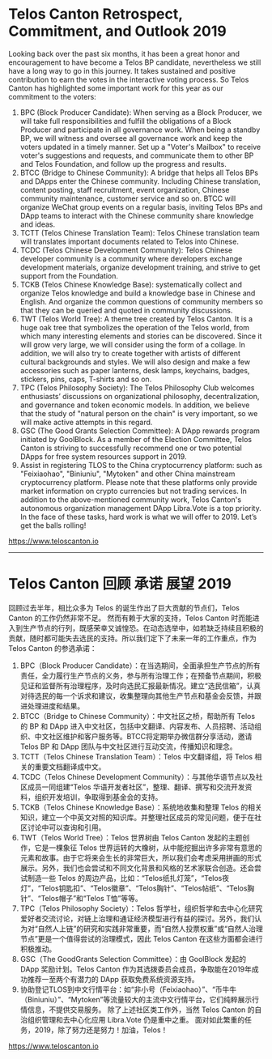 # Telos Canton Retrospect, Commitment, and Outlook 2019

Looking back over the past six months, it has been a great honor and encouragement to have become a Telos BP candidate, nevertheless we still have a long way to go in this journey. It takes sustained and positive contribution to earn the votes in the interactive voting process. So Telos Canton has highlighted some important work for this year as our commitment to the voters: 

1. BPC (Block Producer Candidate): When serving as a Block Producer, we will take full responsibilities and fulfill the obligations of a Block Producer and participate in all governance work. When being a standby BP, we will witness and oversee all governance work and keep the voters updated in a timely manner. Set up a "Voter's Mailbox" to receive voter's suggestions and requests, and communicate them to other BP and Telos Foundation, and follow up the progress and results.
2. BTCC (Bridge to Chinese Community): A bridge that helps all Telos BPs and DApps enter the Chinese community. Including Chinese translation, content posting, staff recruitment, event organization, Chinese community maintenance, customer service and so on. BTCC will organize WeChat group events on a regular basis, inviting Telos BPs and DApp teams to interact with the Chinese community share knowledge and ideas.
3. TCTT (Telos Chinese Translation Team): Telos Chinese translation team will translates important documents related to Telos into Chinese.
4. TCDC (Telos Chinese Development Community): Telos Chinese developer community is a community where developers exchange development materials, organize development training, and strive to get support from the Foundation.
5. TCKB (Telos Chinese Knowledge Base): systematically collect and organize Telos knowledge and build a knowledge base in Chinese and English. And organize the common questions of community members so that they can be queried and quoted in community discussions.
6. TWT (Telos World Tree): A theme tree created by Telos Canton. It is a huge oak tree that symbolizes the operation of the Telos world, from which many interesting elements and stories can be discovered. Since it will grow very large, we will consider using the form of a collage. In addition, we will also try to create together with artists of different cultural backgrounds and styles. We will also design and make a few accessories such as paper lanterns, desk lamps, keychains, badges, stickers, pins, caps, T-shirts and so on.
7. TPC (Telos Philosophy Society): The Telos Philosophy Club welcomes enthusiasts’ discussions on organizational philosophy, decentralization, and governance and token economic models. In addition, we believe that the study of "natural person on the chain" is very important, so we will make active attempts in this regard.
8. GSC (The Good Grants Selection Committee): A DApp rewards program initiated by GoolBlock. As a member of the Election Committee, Telos Canton is striving to successfully recommend one or two potential DApps for free system resources support in 2019.
9. Assist in registering TLOS to the China cryptocurrency platform: such as "Feixiaohao", "Biniuniu", "Mytoken" and other China mainstream cryptocurrency platform. Please note that these platforms only provide market information on crypto currencies but not trading services.
In addition to the above-mentioned community work, Telos Canton's autonomous organization management DApp Libra.Vote is a top priority.
In the face of these tasks, hard work is what we will offer to 2019. Let’s get the balls rolling!

https://www.teloscanton.io

---

# Telos Canton 回顾 承诺 展望 2019

回顾过去半年，相比众多为 Telos 的诞生作出了巨大贡献的节点们，Telos Canton 的工作仍然非常不足。
然而有赖于大家的支持，Telos Canton 时而能进入到生产节点的行列，既感荣幸又诚惶恐。在动态选举中，如若缺乏持续且积极的贡献，随时都可能失去选民的支持。所以我们定下了未来一年的工作重点，作为 Telos Canton 的参选承诺：

1. BPC（Block Producer Candidate）：在当选期间，全面承担生产节点的所有责任，全力履行生产节点的义务，参与所有治理工作；在预备节点期间，积极见证和监督所有治理程序，及时向选民汇报最新情况。建立“选民信箱”，认真对待选民的每一个诉求和建议，收集整理向其他生产节点和基金会反馈，并跟进处理进度和结果。
2. BTCC（Bridge to Chinese Community）：中文社区之桥，帮助所有 Telos 的 BP 和 DApp 进入中文社区，包括中文翻译、内容发布、人员招聘、活动组织、中文社区维护和客户服务等。BTCC将定期举办微信群分享活动，邀请 Telos BP 和 DApp 团队与中文社区进行互动交流，传播知识和理念。
3. TCTT（Telos Chinese Translation Team）：Telos 中文翻译组，将 Telos 相关的重要文档翻译成中文。
4. TCDC（Telos Chinese Development Community）：与其他华语节点以及社区成员一同组建“Telos 华语开发者社区”，整理、翻译、撰写和交流开发资料，组织开发培训，争取得到基金会的支持。
5. TCKB（Telos Chinese Knowledge Base）：系统地收集和整理 Telos 的相关知识，建立一个中英文对照的知识库。并整理社区成员的常见问题，便于在社区讨论中可以查询和引用。
6. TWT（Telos World Tree）：Telos 世界树由 Telos Canton 发起的主题创作，它是一棵象征 Telos 世界运转的大橡树，从中能挖掘出许多非常有意思的元素和故事。由于它将来会生长的非常巨大，所以我们会考虑采用拼画的形式展示。另外，我们也会尝试和不同文化背景和风格的艺术家联合创造。还会尝试制造一些 Telos 的周边产品，比如：“Telos纸扎灯笼”，“Telos夜灯”，“Telos钥匙扣”、“Telos徽章”、“Telos胸针”、“Telos帖纸”、“Telos胸针”、“Telos帽子”和“Telos T恤”等等。
7. TPC（Telos Philosophy Society）：Telos 哲学社，组织哲学和去中心化研究爱好者交流讨论，对链上治理和通证经济模型进行有益的探讨。另外，我们认为对“自然人上链”的研究和实践非常重要，而“自然人投票权重”或“自然人治理节点”更是一个值得尝试的治理模式，因此 Telos Canton 在这些方面都会进行积极推动。
8. GSC（The GoodGrants Selection Committee）：由 GoolBlock 发起的 DApp 奖励计划。Telos Canton 作为其选拨委员会成员，争取能在2019年成功推荐一至两个有潜力的 DApp 获取免费系统资源支持。
9. 协助登记TLOS到中文行情平台：如“非小号（Feixiaohao）”、“币牛牛（Biniuniu）”、“Mytoken”等流量较大的主流中文行情平台，它们纯粹展示行情信息，不提供交易服务。
除了上述社区类工作外，当然 Telos Canton 的自治组织管理和去中心化应用 Libra.Vote 仍是重中之重。
面对如此繁重的任务，2019，除了努力还是努力！加油，Telos！

https://www.teloscanton.io